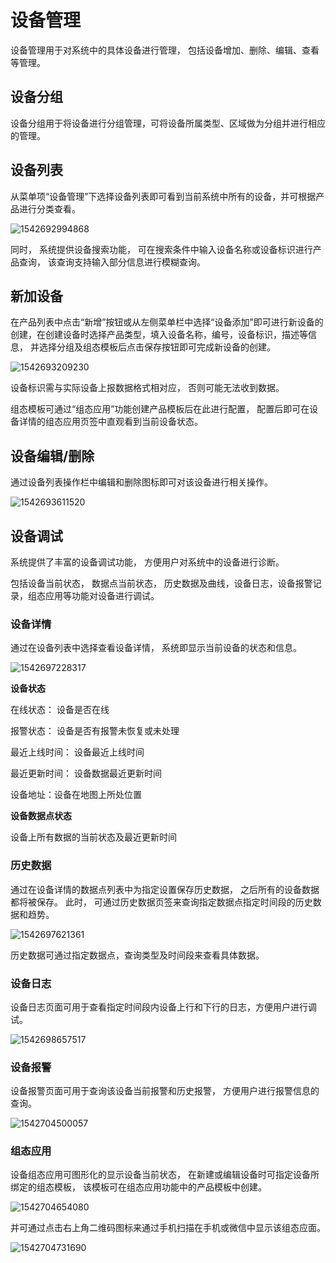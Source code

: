 # 设备管理

设备管理用于对系统中的具体设备进行管理， 包括设备增加、删除、编辑、查看等管理。 

## 设备分组

设备分组用于将设备进行分组管理，可将设备所属类型、区域做为分组并进行相应的管理。 

## 设备列表

从菜单项“设备管理”下选择设备列表即可看到当前系统中所有的设备，并可根据产品进行分类查看。

![1542692994868](.\img\1542692994868.png)

同时， 系统提供设备搜索功能， 可在搜索条件中输入设备名称或设备标识进行产品查询， 该查询支持输入部分信息进行模糊查询。 

## 新加设备

在产品列表中点击“新增”按钮或从左侧菜单栏中选择“设备添加”即可进行新设备的创建，在创建设备时选择产品类型，填入设备名称，编号，设备标识，描述等信息， 并选择分组及组态模板后点击保存按钮即可完成新设备的创建。 

![1542693209230](.\img\1542693209230.png)

设备标识需与实际设备上报数据格式相对应， 否则可能无法收到数据。 

组态模板可通过“组态应用”功能创建产品模板后在此进行配置， 配置后即可在设备详情的组态应用页签中直观看到当前设备状态。

## 设备编辑/删除

通过设备列表操作栏中编辑和删除图标即可对该设备进行相关操作。

![1542693611520](.\img\1542693611520.png)

## 设备调试

系统提供了丰富的设备调试功能， 方便用户对系统中的设备进行诊断。 

包括设备当前状态， 数据点当前状态， 历史数据及曲线，设备日志，设备报警记录，组态应用等功能对设备进行调试。

### 设备详情

通过在设备列表中选择查看设备详情， 系统即显示当前设备的状态和信息。

![1542697228317](.\img\1542697228317.png)

**设备状态**

在线状态： 设备是否在线

报警状态： 设备是否有报警未恢复或未处理

最近上线时间： 设备最近上线时间

最近更新时间： 设备数据最近更新时间

设备地址：设备在地图上所处位置

**设备数据点状态**

设备上所有数据的当前状态及最近更新时间

### 历史数据

通过在设备详情的数据点列表中为指定设置保存历史数据， 之后所有的设备数据都将被保存。 此时， 可通过历史数据页签来查询指定数据点指定时间段的历史数据和趋势。 

![1542697621361](.\img\1542697621361.png)

历史数据可通过指定数据点，查询类型及时间段来查看具体数据。 

### 设备日志

设备日志页面可用于查看指定时间段内设备上行和下行的日志，方便用户进行调试。

![1542698657517](.\img\1542698657517.png)

### 设备报警

设备报警页面可用于查询该设备当前报警和历史报警， 方便用户进行报警信息的查询。

![1542704500057](.\img\1542704500057.png)

### 组态应用

设备组态应用可图形化的显示设备当前状态， 在新建或编辑设备时可指定设备所绑定的组态模板， 该模板可在组态应用功能中的产品模板中创建。 

![1542704654080](.\img\1542704654080.png)

并可通过点击右上角二维码图标来通过手机扫描在手机或微信中显示该组态应面。 

![1542704731690](.\img\1542704731690.png)
